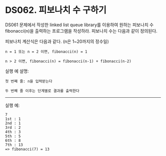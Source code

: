 # DS062. 피보나치 수 구하기
DS061 문제에서 작성한 linked list queue library를 이용하여 원하는 피보나치 수 fibonacci(n)을 출력하는 프로그램을 작성하라. 피보나치 수는 다음과 같이 정의된다.

피보나치 계산식은 다음과 같다. (n은 1~20까지의 정수일)

    n = 1 또는 n = 2 이면, fibonacci(n) = 1

    n > 2 이면, fibonacci(n) = fibonacci(n-1) + fibonacci(n-2)

실행 예 설명:

    첫 번째 줄: n을 입력받는다

    두 번째 줄 이후는 단계별로 결과를 출력한다

---

실행 예:
```
7  
1st : 1  
2nd : 1  
3rd : 2  
4th : 3  
5th : 5  
6th : 8  
7th : 13  
=> fibonacci(7) = 13
```